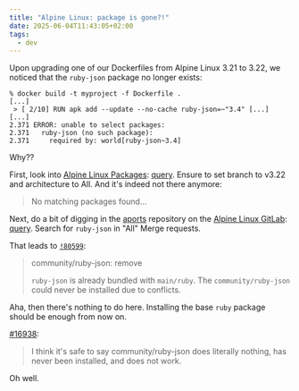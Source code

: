 ```yaml
---
title: "Alpine Linux: package is gone?!"
date: 2025-06-04T11:43:05+02:00
tags:
  - dev
---
```


Upon upgrading one of our Dockerfiles from Alpine Linux 3.21 to 3.22, we noticed
that the `ruby-json` package no longer exists:

```shell
% docker build -t myproject -f Dockerfile .
[...]
 > [ 2/10] RUN apk add --update --no-cache ruby-json=~"3.4" [...]
[...]
2.371 ERROR: unable to select packages:
2.371   ruby-json (no such package):
2.371     required by: world[ruby-json~3.4]
```

Why??

First, look into [Alpine Linux Packages](https://pkgs.alpinelinux.org/packages):
[query](https://pkgs.alpinelinux.org/packages?name=ruby-json&branch=v3.22&repo=&arch=&origin=&flagged=&maintainer=).
Ensure to set branch to v3.22 and architecture to All. And it's indeed not
there anymore:

> No matching packages found...

Next, do a bit of digging in the
[aports](https://gitlab.alpinelinux.org/alpine/aports) repository on the [Alpine
Linux GitLab](https://gitlab.alpinelinux.org/):
[query](https://gitlab.alpinelinux.org/alpine/aports/-/merge_requests/?sort=created_date&state=all&search=ruby-json&first_page_size=20).
Search for `ruby-json` in "All" Merge requests.

That leads to
[`!80599`](https://gitlab.alpinelinux.org/alpine/aports/-/merge_requests/80599):

> community/ruby-json: remove
>
> `ruby-json` is already bundled with `main/ruby`. The `community/ruby-json`
> could never be installed due to conflicts.

Aha, then there's nothing to do here. Installing the base `ruby` package should
be enough from now on.

[#16938](https://gitlab.alpinelinux.org/alpine/aports/-/issues/16938):

> I think it's safe to say community/ruby-json does literally nothing, has never been installed, and does not work.

Oh well.
